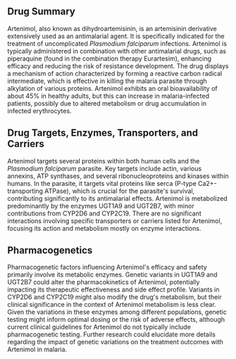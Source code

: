 ## Drug Summary
Artenimol, also known as dihydroartemisinin, is an artemisinin derivative extensively used as an antimalarial agent. It is specifically indicated for the treatment of uncomplicated *Plasmodium falciparum* infections. Artenimol is typically administered in combination with other antimalarial drugs, such as piperaquine (found in the combination therapy Eurartesim), enhancing efficacy and reducing the risk of resistance development. The drug displays a mechanism of action characterized by forming a reactive carbon radical intermediate, which is effective in killing the malaria parasite through alkylation of various proteins. Artenimol exhibits an oral bioavailability of about 45% in healthy adults, but this can increase in malaria-infected patients, possibly due to altered metabolism or drug accumulation in infected erythrocytes.

## Drug Targets, Enzymes, Transporters, and Carriers
Artenimol targets several proteins within both human cells and the *Plasmodium falciparum* parasite. Key targets include actin, various annexins, ATP synthases, and several ribonucleoproteins and kinases within humans. In the parasite, it targets vital proteins like serca (P-type Ca2+-transporting ATPase), which is crucial for the parasite's survival, contributing significantly to its antimalarial effects. Artenimol is metabolized predominantly by the enzymes UGT1A9 and UGT2B7, with minor contributions from CYP2D6 and CYP2C19. There are no significant interactions involving specific transporters or carriers listed for Artenimol, focusing its action and metabolism mostly on enzyme interactions.

## Pharmacogenetics
Pharmacogenetic factors influencing Artenimol's efficacy and safety primarily involve its metabolic enzymes. Genetic variants in UGT1A9 and UGT2B7 could alter the pharmacokinetics of Artenimol, potentially impacting its therapeutic effectiveness and side effect profile. Variants in CYP2D6 and CYP2C19 might also modify the drug's metabolism, but their clinical significance in the context of Artenimol metabolism is less clear. Given the variations in these enzymes among different populations, genetic testing might inform optimal dosing or the risk of adverse effects, although current clinical guidelines for Artenimol do not typically include pharmacogenetic testing. Further research could elucidate more details regarding the impact of genetic variations on the treatment outcomes with Artenimol in malaria.